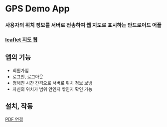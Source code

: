 # GPS Demo App

### 사용자의 위치 정보를 서버로 전송하여 웹 지도로 표시하는 안드로이드 어플

### [leaflet 지도 웹](https://github.com/WooJin1030/HAN-GPS_DemoLeaflet)

## 앱의 기능

- 회원가입
- 로그인, 로그아웃
- 정해진 시간 간격으로 서버로 위치 정보 보냄
- 자신의 위치가 범위 안인지 밖인지 확인 가능

## 설치, 작동

[PDF 연결](https://github.com/WooJin1030/HAN-GPS_DemoLeaflet/files/7263733/GPS.App.Demo._.2.pdf)
